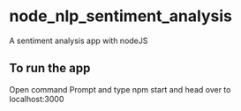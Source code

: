 # node_nlp_sentiment_analysis
A sentiment analysis app with nodeJS

## To run the app 
Open command Prompt and type npm start and head over to localhost:3000
